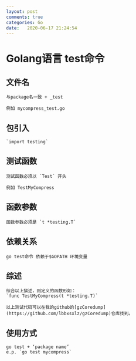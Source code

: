 ```yaml
---
layout: post
comments: true
categories: Go
date:   2020-06-17 21:24:54
---
```


# Golang语言 test命令

## 文件名
	与package名一致 + _test 
	
	例如 mycompress_test.go
	
## 包引入
	`import testing`

## 测试函数
	测试函数必须以 `Test` 开头
	
	例如 TestMyCompress

## 函数参数
	函数参数必须是 `t *testing.T` 
	
## 依赖关系
	go test命令 依赖于$GOPATH 环境变量
	
## 综述
	综合以上描述，则定义的函数形如：
	`func TestMyCompress(t *testing.T)` 
	
	以上测试代码可以在我的github的[gzCoredump](https://github.com/lbbxsxlz/gzCoredump)仓库找到。

## 使用方式
	go test + ‘package name’
	e.p. `go test mycompress`

